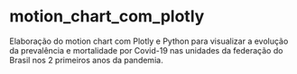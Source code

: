 # motion_chart_com_plotly

Elaboração do motion chart com Plotly e Python para visualizar a evolução da prevalência e mortalidade por Covid-19 nas unidades da federação do Brasil nos 2 primeiros anos da pandemia.
